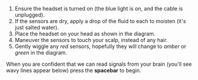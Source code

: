 1. Ensure the headset is turned on (the blue light is on, and the cable is unplugged).
2. If the sensors are dry, apply a drop of the fluid to each to moisten (it's just salted water).
3. Place the headset on your head as shown in the diagram.
4. Maneuver the sensors to touch your scalp, instead of any hair.
5. Gently wiggle any *red* sensors, hopefully they will change to *amber* or *green* in the diagram.

When you are confident that we can read signals from your brain (you'll see wavy lines appear below) press the **spacebar** to begin.
